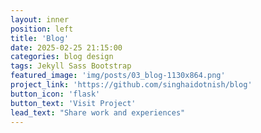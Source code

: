 ```yaml
---
layout: inner
position: left
title: 'Blog'
date: 2025-02-25 21:15:00
categories: blog design
tags: Jekyll Sass Bootstrap
featured_image: 'img/posts/03_blog-1130x864.png'
project_link: 'https://github.com/singhaidotnish/blog'
button_icon: 'flask'
button_text: 'Visit Project'
lead_text: "Share work and experiences"
---
```

